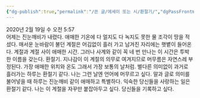 ```yaml
---
{"dg-publish":true,"permalink":"/쓴 글/에세이 또는 시/환절기/","dgPassFrontmatter":true}
---
```



2020년 2월 19일 수 오전 5:57
<br/>
어제는 진눈깨비가 내렸다. 애매한 기온에 다 얼지도 다 녹지도 못한 물 조각이 땅을 적셨다. 매서운 눈바람이 불던 계절은 어김없이 흘러 가고 남겨진 자리에는 햇볕이 들어온다. 계절과 계절 사이 애매한 시간. 그러나 사계와 같이 꼭 네 번 만나는 이 시간은 투박한 이름을 갖는다. 환절기. 지나감이 이 계절의 의무로 여겨지므로 머무름은 자연스레 부정된다. 가장 애매한 위치와 온도  그래서 가장 보통의 날처럼. 별다른 의미없이 과거로 흘러가는 하루는 환절기 같다. 나는 그런 날엔 언어에 머무르고 싶다. 말과 글로 의미를 불어넣을 때 하루는 진눈깨비 같이 애매하고 특별하다. 익숙한 당신들을 사랑하는 일은 환절기 같다. 나는 이 계절을 자꾸만 붙잡아두고 싶다. 당신들을 기록하고 싶다.<br/>
